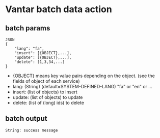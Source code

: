 # Vantar batch data action #
## batch params ##
    JSON
    {
        "lang": "fa",
        "insert": [{OBJECT},...],
        "update": [{OBJECT},...],
        "delete": [1,3,34,...]
    }
* {OBJECT} means key value pairs depending on the object. (see the fields of object of each service)
* lang: (String) (default=SYSTEM-DEFINED-LANG) "fa" or "en" or ... 
* insert: (list of objects) to insert
* update: (list of objects) to update
* delete: (list of (long) ids) to delete
## batch output ##
    String: success message








